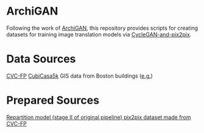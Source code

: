 ArchiGAN
===

Following the work of
[ArchiGAN](https://developer.nvidia.com/blog/archigan-generative-stack-apartment-building-design/),
this repository provides scripts for creating datasets for training image translation models via 
[CycleGAN-and-pix2pix](https://github.com/junyanz/pytorch-CycleGAN-and-pix2pix).


Data Sources
===

[CVC-FP](http://dag.cvc.uab.es/resources/floorplans/)
[CubiCasa5k](https://github.com/CubiCasa/CubiCasa5k)
GIS data from Boston buildings ([e.g.](https://www.arcgis.com/home/item.html?id=c423eda7a64b49c98a9ebdf5a6b7e135))


Prepared Sources
===

[Repartition model (stage II of original pipeline) pix2pix dataset made from CVC-FP](https://github.com/ctogle/archigan/tree/master/prepared/gt_pix2pix_ABs)
